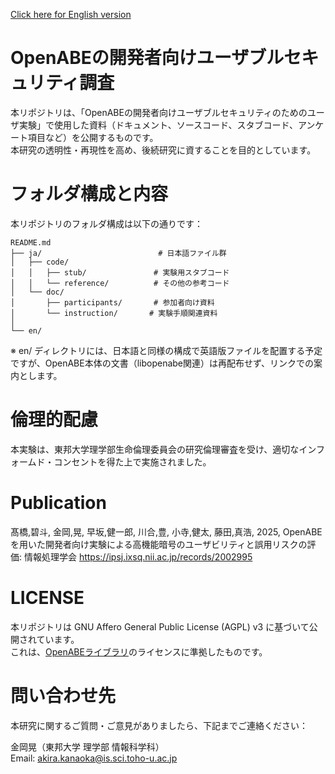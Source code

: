 [Click here for English version](./en/README.md)
# OpenABEの開発者向けユーザブルセキュリティ調査

本リポジトリは、「OpenABEの開発者向けユーザブルセキュリティのためのユーザ実験」で使用した資料（ドキュメント、ソースコード、スタブコード、アンケート項目など）を公開するものです。  
本研究の透明性・再現性を高め、後続研究に資することを目的としています。

# フォルダ構成と内容
本リポジトリのフォルダ構成は以下の通りです：

```
README.md
├── ja/                          # 日本語ファイル群
│   ├── code/
│   │   ├── stub/               # 実験用スタブコード
│   │   └── reference/          # その他の参考コード
│   └── doc/
│       ├── participants/       # 参加者向け資料
│       └── instruction/       # 実験手順関連資料
│
└── en/           
```
※ en/ ディレクトリには、日本語と同様の構成で英語版ファイルを配置する予定ですが、OpenABE本体の文書（libopenabe関連）は再配布せず、リンクでの案内とします。


# 倫理的配慮
本実験は、東邦大学理学部生命倫理委員会の研究倫理審査を受け、適切なインフォームド・コンセントを得た上で実施されました。  

# Publication
髙橋,碧斗, 金岡,晃, 早坂,健一郎, 川合,豊, 小寺,健太, 藤田,真浩, 2025, OpenABEを用いた開発者向け実験による高機能暗号のユーザビリティと誤用リスクの評価: 情報処理学会
https://ipsj.ixsq.nii.ac.jp/records/2002995

# LICENSE
本リポジトリは GNU Affero General Public License (AGPL) v3 に基づいて公開されています。  
これは、[OpenABEライブラリ](https://github.com/zeutro/openabe)のライセンスに準拠したものです。

# 問い合わせ先
本研究に関するご質問・ご意見がありましたら、下記までご連絡ください：

金岡晃（東邦大学 理学部 情報科学科）  
Email: akira.kanaoka@is.sci.toho-u.ac.jp
